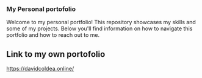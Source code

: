 ### My Personal portofolio
Welcome to my personal portfolio! This repository showcases my skills and some of my projects. Below you'll find information on how to navigate this portfolio and how to reach out to me.
## Link to my own portofolio
https://davidcoldea.online/
